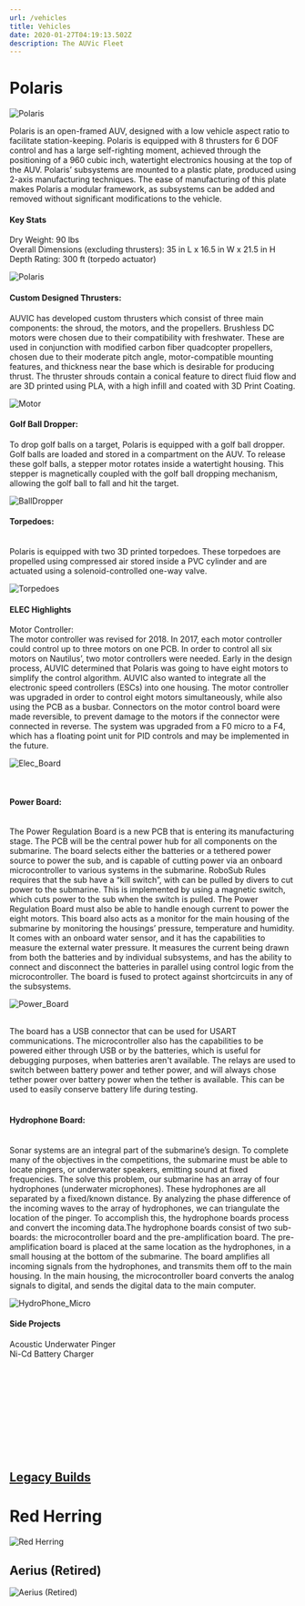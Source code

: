 ```yaml
---
url: /vehicles
title: Vehicles
date: 2020-01-27T04:19:13.502Z
description: The AUVic Fleet
---
```




# Polaris
![Polaris ](/img/uploads/AUVIC-2018-Final-Assembly-REV52.jpg)


Polaris is an open-framed AUV, designed with a low vehicle aspect ratio to facilitate station-keeping.
Polaris is equipped with 8 thrusters for 6 DOF control and has a large self-righting moment,
achieved through the positioning of a 960 cubic inch, watertight electronics housing at the top of the AUV.
Polaris’ subsystems are mounted to a plastic plate, produced using 2-axis manufacturing techniques.
The ease of manufacturing of this plate makes Polaris a modular framework, as subsystems can be added 
and removed without significant modifications to the vehicle.


#### Key Stats
	
Dry Weight: 90 lbs
<br>
Overall Dimensions (excluding thrusters): 35 in L x 16.5 in W x 21.5 in H
<br>
Depth Rating: 300 ft (torpedo actuator)





![Polaris ](/img/uploads/ezgif.com-crop.gif)




#### Custom Designed Thrusters: 


AUVIC has developed custom thrusters which consist of three main components: the shroud, the motors, and the propellers. Brushless DC motors were chosen due to their compatibility with freshwater. These are used in conjunction with modified carbon fiber quadcopter propellers, chosen due to their moderate pitch angle, motor-compatible mounting features, and thickness near the base which is desirable for producing thrust. The thruster shrouds contain a conical feature to direct fluid flow and are 3D printed using PLA, with a high infill and coated with 3D Print Coating. 


![Motor](/img/uploads/motor_300px.png)


#### Golf Ball Dropper: 

To drop golf balls on a target, Polaris is equipped with a golf ball dropper. Golf balls are loaded and stored in a compartment on the AUV. To release these golf balls, 
a stepper motor rotates inside a watertight housing. This stepper is magnetically coupled with the golf ball dropping mechanism, allowing the golf ball to fall and hit the target.


![BallDropper](/img/uploads/BallDropper1.jpg)



#### Torpedoes: 
<br>
Polaris is equipped with two 3D printed torpedoes. These torpedoes are propelled using compressed air stored inside a PVC cylinder and are actuated using a solenoid-controlled one-way valve. 
<br>


![Torpedoes](/img/uploads/IMG-3933.jpg)



#### ELEC Highlights
Motor Controller: 
<br>
The motor controller was revised for 2018. In 2017, each motor controller could control up to three motors on one PCB. In order to control all six motors on Nautilus’, two motor controllers were needed. Early in the design process, AUVIC determined that Polaris was going to have eight motors to simplify the control algorithm. AUVIC also wanted to integrate all the electronic speed controllers (ESCs) into one housing. The motor controller was upgraded in order to control eight motors simultaneously, while also using the PCB as a busbar. Connectors on the motor control board were made reversible, to prevent damage to the motors if the connector were connected in reverse. The system was upgraded from a F0 micro to a F4, which has a floating point unit for PID controls and may be implemented in the future.
<br>


![Elec_Board](/img/uploads/mc.png)

<br> 

#### Power Board: 

<br>
The Power Regulation Board is a new PCB that is entering its manufacturing stage. The PCB will be the central power hub for all components on the submarine. The board selects either the batteries or a tethered power source to power the sub, and is capable of cutting power via an onboard microcontroller to various systems in the submarine. RoboSub Rules requires that the sub have a “kill switch”, with can be pulled by divers to cut power to the submarine. This is implemented by using a magnetic switch, which cuts power to the sub when the switch is pulled. The Power Regulation Board must also be able to handle enough current to power the eight motors. This board also acts as a monitor for the main housing of the submarine by monitoring the housings’ pressure, temperature and humidity. It comes with an onboard water sensor, and it has the capabilities to measure the external water pressure. It measures the current being drawn from both the batteries and by individual subsystems, and has the ability to connect and disconnect the batteries in parallel using control logic from the microcontroller. The board is fused to protect against shortcircuits in any of the subsystems.
<br>








![Power_Board](/img/uploads/power_board.png)

<br>
The board has a USB connector that can be used for USART communications. The microcontroller also has the capabilities to be powered either through USB or by the batteries, which is useful for debugging purposes, when batteries aren't available. The relays are used to switch between battery power and tether power, and will always chose tether power over battery power when the tether is available. This can be used to easily conserve battery life during testing.
<br>
<br>

####  Hydrophone Board: 
<br>
Sonar systems are an integral part of the submarine’s design. To complete many of the objectives in the competitions, the submarine must be able to locate pingers, or underwater speakers, emitting sound at fixed frequencies. The solve this problem, our submarine has an array of four hydrophones (underwater microphones). These hydrophones are all separated by a fixed/known distance. By analyzing the phase difference of the incoming waves to the array of hydrophones, we can triangulate the location of the pinger. To accomplish this, the hydrophone boards process and convert the incoming data.The hydrophone boards consist of two sub-boards: the microcontroller board and the pre-amplification board. The pre-amplification board is placed at the same location as the hydrophones, in a small housing at the bottom of the submarine. The board amplifies all incoming signals from the hydrophones, and transmits them off to the main housing. In the main housing, the microcontroller board converts the analog signals to digital, and sends the digital data to the main computer.
<br>




![HydroPhone_Micro](/img/uploads/hydrophone_micro.png)


#### Side Projects

Acoustic Underwater Pinger
<br>
Ni-Cd Battery Charger
<br>









<br/><br/><br/><br/><br/><br/><br/><br/><br/>


<h2><u> Legacy Builds </u></h2>


# Red Herring

![Red Herring](/img/uploads/red_herring4-620x304.png)


## Aerius (Retired)

![Aerius (Retired)](/img/uploads/aerius_1-300x225.jpg)
















